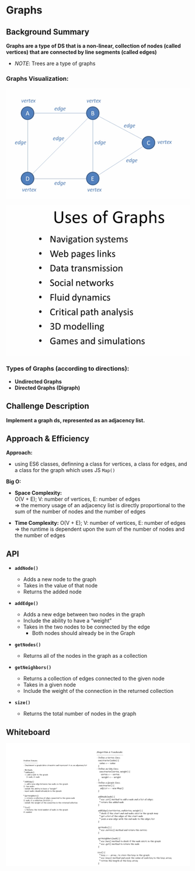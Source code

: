 # Graphs

## Background Summary

**Graphs are a type of DS that is a non-linear, collection of nodes (called vertices) that are connected by line segments (called edges)**

- _NOTE_: Trees are a type of graphs

### Graphs Visualization:

![graphs](./assets/graphs.png)

![uses](./assets/uses-of-graphs.png)

### Types of Graphs (according to directions):

- **Undirected Graphs**
- **Directed Graphs (Digraph)**

## Challenge Description

**Implement a graph ds, represented as an adjacency list.**

## Approach & Efficiency

**Approach:**
- using ES6 classes, definning a class for vertices, a class for edges, and a class for the graph which uses JS `Map()`

**Big O:**
- **Space Complexity:**  
  O(V + E); V: number of vertices, E: number of edges  
  => the memory usage of an adjacency list is directly proportional to the sum of the number of nodes and the number of edges

- **Time Complexity:**
   O(V + E); V: number of vertices, E: number of edges  
   => the runtime is dependent upon the sum of the number of nodes and the number of edges

## API

- **`addNode()`**
   * Adds a new node to the graph
   * Takes in the value of that node
   * Returns the added node

- **`addEdge()`**
   * Adds a new edge between two nodes in the graph
   * Include the ability to have a “weight”
   * Takes in the two nodes to be connected by the edge
       * Both nodes should already be in the Graph

- **`getNodes()`**
   * Returns all of the nodes in the graph as a collection

- **`getNeighbors()`**
   * Returns a collection of edges connected to the given node
   * Takes in a given node
   * Include the weight of the connection in the returned collection

- **`size()`**
   * Returns the total number of nodes in the graph

## Whiteboard

![cc-35-whiteboard](./assets/cc35.png)

